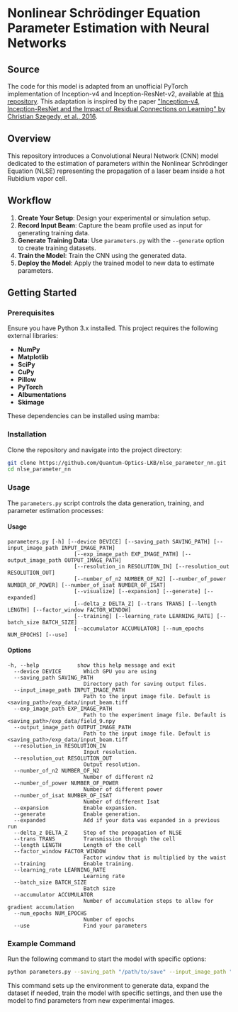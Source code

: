 # Nonlinear Schrödinger Equation Parameter Estimation with Neural Networks

## Source

The code for this model is adapted from an unofficial PyTorch implementation of Inception-v4 and Inception-ResNet-v2, available at [this repository](https://github.com/zhulf0804/Inceptionv4_and_Inception-ResNetv2.PyTorch). This adaptation is inspired by the paper ["Inception-v4, Inception-ResNet and the Impact of Residual Connections on Learning" by Christian Szegedy, et al., 2016](https://doi.org/10.48550/arXiv.1602.07261).

## Overview

This repository introduces a Convolutional Neural Network (CNN) model dedicated to the estimation of parameters within the Nonlinear Schrödinger Equation (NLSE) representing the propagation of a laser beam inside a hot Rubidium vapor cell.

## Workflow

1. **Create Your Setup**: Design your experimental or simulation setup.
2. **Record Input Beam**: Capture the beam profile used as input for generating training data.
3. **Generate Training Data**: Use `parameters.py` with the `--generate` option to create training datasets.
4. **Train the Model**: Train the CNN using the generated data.
5. **Deploy the Model**: Apply the trained model to new data to estimate parameters.

## Getting Started

### Prerequisites

Ensure you have Python 3.x installed. This project requires the following external libraries:

- **NumPy**
- **Matplotlib**
- **SciPy**
- **CuPy**
- **Pillow**
- **PyTorch**
- **Albumentations**
- **Skimage**

These dependencies can be installed using mamba:

### Installation

Clone the repository and navigate into the project directory:

```bash
git clone https://github.com/Quantum-Optics-LKB/nlse_parameter_nn.git
cd nlse_parameter_nn
```

### Usage

The `parameters.py` script controls the data generation, training, and parameter estimation processes:

#### Usage
```plaintext
parameters.py [-h] [--device DEVICE] [--saving_path SAVING_PATH] [--input_image_path INPUT_IMAGE_PATH]
                     [--exp_image_path EXP_IMAGE_PATH] [--output_image_path OUTPUT_IMAGE_PATH]
                     [--resolution_in RESOLUTION_IN] [--resolution_out RESOLUTION_OUT]
                     [--number_of_n2 NUMBER_OF_N2] [--number_of_power NUMBER_OF_POWER] [--number_of_isat NUMBER_OF_ISAT]
                     [--visualize] [--expansion] [--generate] [--expanded]
                     [--delta_z DELTA_Z] [--trans TRANS] [--length LENGTH] [--factor_window FACTOR_WINDOW]
                     [--training] [--learning_rate LEARNING_RATE] [--batch_size BATCH_SIZE]
                     [--accumulator ACCUMULATOR] [--num_epochs NUM_EPOCHS] [--use]
```

#### Options
```plaintext
-h, --help            show this help message and exit
  --device DEVICE       Which GPU you are using
  --saving_path SAVING_PATH
                        Directory path for saving output files.
  --input_image_path INPUT_IMAGE_PATH
                        Path to the input image file. Default is <saving_path>/exp_data/input_beam.tiff
  --exp_image_path EXP_IMAGE_PATH
                        Path to the experiment image file. Default is <saving_path>/exp_data/field_9.npy
  --output_image_path OUTPUT_IMAGE_PATH
                        Path to the input image file. Default is <saving_path>/exp_data/input_beam.tiff
  --resolution_in RESOLUTION_IN
                        Input resolution.
  --resolution_out RESOLUTION_OUT
                        Output resolution.
  --number_of_n2 NUMBER_OF_N2
                        Number of different n2
  --number_of_power NUMBER_OF_POWER
                        Number of different power
  --number_of_isat NUMBER_OF_ISAT
                        Number of different Isat
  --expansion           Enable expansion.
  --generate            Enable generation.
  --expanded            Add if your data was expanded in a previous run
  --delta_z DELTA_Z     Step of the propagation of NLSE
  --trans TRANS         Transmission through the cell
  --length LENGTH       Length of the cell
  --factor_window FACTOR_WINDOW
                        Factor window that is multiplied by the waist
  --training            Enable training.
  --learning_rate LEARNING_RATE
                        Learning rate
  --batch_size BATCH_SIZE
                        Batch size
  --accumulator ACCUMULATOR
                        Number of accumulation steps to allow for gradient accumulation
  --num_epochs NUM_EPOCHS
                        Number of epochs
  --use                 Find your parameters
```

### Example Command

Run the following command to start the model with specific options:

```bash
python parameters.py --saving_path "/path/to/save" --input_image_path "/path/to/input_image.tiff" --resolution_in 1024 --resolution_out 512 --number_of_n2 20 --number_of_power 20 --number_of_isat 20 --generate --expansion --training --learning_rate 0.001 --batch_size 16 --num_epochs 100
```

This command sets up the environment to generate data, expand the dataset if needed, train the model with specific settings, and then use the model to find parameters from new experimental images.